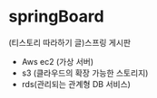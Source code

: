 # springBoard
(티스토리 따라하기 글)스프링 게시판

- Aws ec2 (가상 서버)
- s3 (클라우드의 확장 가능한 스토리지)
- rds(관리되는 관계형 DB 서비스)
